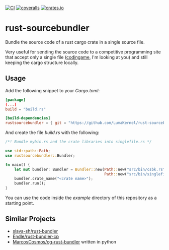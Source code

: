 [![CI](https://github.com/LumaKernel/rust-sourcebundler/actions/workflows/ci.yml/badge.svg)](https://github.com/LumaKernel/rust-sourcebundler/actions/workflows/ci.yml)
[![coveralls](https://coveralls.io/repos/github/LumaKernel/rust-sourcebundler/badge.svg?branch=main)](https://coveralls.io/github/LumaKernel/rust-sourcebundler?branch=main)
[![crates.io](https://img.shields.io/crates/v/rustsourcebundler.svg)](https://crates.io/crates/rustsourcebundler)

# rust-sourcebundler

Bundle the source code of a rust cargo crate in a single source file.

Very useful for sending the source code to a competitive programming site that
accept only a single file ([codingame](https://codingame.com), I'm looking at
you) and still keeping the cargo structure locally.


## Usage

Add the following snippet to your *Cargo.toml*:

```toml
[package]
(...)
build = "build.rs"

[build-dependencies]
rustsourcebundler = { git = "https://github.com/LumaKernel/rust-sourcebundler" }
```

And create the file *build.rs* with the following:

```rust
/*! Bundle mybin.rs and the crate libraries into singlefile.rs */

use std::path::Path;
use rustsourcebundler::Bundler;

fn main() {
    let mut bundler: Bundler = Bundler::new(Path::new("src/bin/csbk.rs"),
                                            Path::new("src/bin/singlefile.rs"));
    bundler.crate_name("<crate name>");
    bundler.run();
}
```

You can use the code inside the *example* directory of this repository
as a starting point.


## Similar Projects

* [slava-sh/rust-bundler](https://github.com/slava-sh/rust-bundler)
* [Endle/rust-bundler-cp](https://github.com/Endle/rust-bundler-cp)
* [MarcosCosmos/cg-rust-bundler](https://github.com/MarcosCosmos/cg-rust-bundler) written in python


